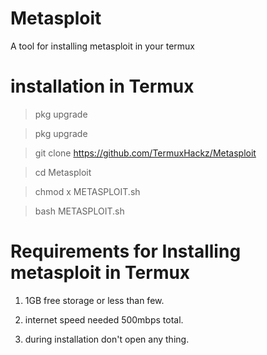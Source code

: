 # Metasploit
A tool for installing metasploit in your termux

# installation in Termux 

> pkg upgrade 

> pkg upgrade

> git clone https://github.com/TermuxHackz/Metasploit

> cd Metasploit

> chmod x METASPLOIT.sh

> bash METASPLOIT.sh


# Requirements for Installing metasploit in Termux

1) 1GB free storage or less than few.

2) internet speed needed 500mbps total.

3) during installation don't open any thing.
